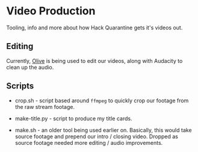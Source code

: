 # Video Production

Tooling, info and more about how Hack Quarantine gets it's videos out.

## Editing

Currently, [Olive](https://www.olivevideoeditor.org/) is being used to edit our
videos, along with Audacity to clean up the audio.


## Scripts

* crop.sh - script based around `ffmpeg`  to quickly crop our footage from the
raw stream footage.

* make-title.py - script to produce my title cards.

* make.sh - an older tool being used earlier on. Basically, this would take
source footage and prepend our intro / closing video. Dropped as source footage
needed more editing / audio improvements.
